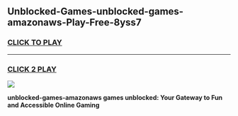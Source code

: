 
## Unblocked-Games-unblocked-games-amazonaws-Play-Free-8yss7
<h3>
<a href="https://premium76.site?title=unblocked-games-amazonaws&ref=18A1">CLICK TO PLAY</a></h3>
<hr>

<h3>
<a href="https://premium76.site?title=unblocked-games-amazonaws&ref=18A1">CLICK 2 PLAY</a>
  
</h3>

<a href="https://premium76.site?title=unblocked-games-amazonaws&ref=18A1"><img src="https://clearcache.store/games.png"></a>


**unblocked-games-amazonaws games unblocked: Your Gateway to Fun and Accessible Online Gaming**
